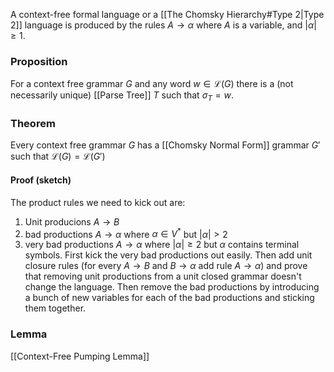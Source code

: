 A context-free formal language or a [[The Chomsky Hierarchy#Type 2|Type 2]] language is produced by the rules $A\to \alpha$ where $A$ is a variable, and $\lvert \alpha \rvert\geq 1$. 

### Proposition
For a context free grammar $G$ and any word $w\in \mathcal{L}(G)$ there is a (not necessarily unique) [[Parse Tree]] $T$ such that $\sigma_{T}=w$.

### Theorem
Every context free grammar $G$ has a [[Chomsky Normal Form]] grammar $G'$ such that $\mathcal{L}(G)=\mathcal{L}(G')$
#### Proof (sketch)
The product rules we need to kick out are:
1. Unit producions $A\to B$
2. bad productions $A\to \alpha$ where $\alpha \in V^*$ but $\lvert \alpha \rvert>2$
3. very bad productions $A\to \alpha$ where $\lvert \alpha \rvert\geq 2$ but $\alpha$ contains terminal symbols.
First kick the very bad productions out easily. 
Then add unit closure rules (for every $A\to B$ and $B\to \alpha$ add rule $A\to \alpha$) and prove that removing unit productions from a unit closed grammar doesn't change the language.
Then remove the bad productions by introducing a bunch of new variables for each of the bad productions and sticking them together. 

### Lemma
[[Context-Free Pumping Lemma]]